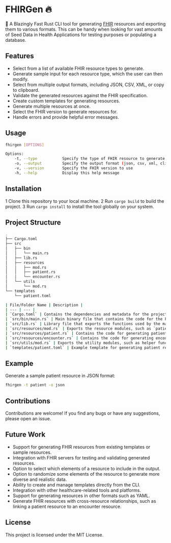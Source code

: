 # FHIRGen 🔥
🚀 A Blazingly Fast Rust CLI tool for generating [FHIR](https://www.hl7.org/fhir/overview.html) resources and exporting them to various formats.  This can be handy when looking for vast amounts of Seed Data in Health Applications for testing purposes or populating a database.

## Features
- Select from a list of available FHIR resource types to generate.
- Generate sample input for each resource type, which the user can then modify.
- Select from multiple output formats, including JSON, CSV, XML, or copy to clipboard.
- Validate the generated resources against the FHIR specification.
- Create custom templates for generating resources.
- Generate multiple resources at once.
- Select the FHIR version to generate resources for.
- Handle errors and provide helpful error messages.

## Usage
```bash
fhirgen [OPTIONS]

Options:
    -t, --type           Specify the type of FHIR resource to generate
    -o, --output         Specify the output format (json, csv, xml, clipboard)
    -v, --version        Specify the FHIR version to use
    -h, --help           Display this help message
```

## Installation
1 Clone this repository to your local machine.
2 Run `cargo build` to build the project.
3 Run `cargo install` to install the tool globally on your system.

## Project Structure

```bash
.
├── Cargo.toml
├── src
│   ├── bin
│   │   └── main.rs
│   ├── lib.rs
│   ├── resources
│   │   ├── mod.rs
│   │   ├── patient.rs
│   │   └── encounter.rs
│   └── utils
│       └── mod.rs
└── templates
    └── patient.toml
```

```bash
| File/Folder Name | Description |
| --- | --- |
| `Cargo.toml` | Contains the dependencies and metadata for the project. |
| `src/bin/main.rs` | Main binary file that contains the code for the FHIRGen CLI. |
| `src/lib.rs` | Library file that exports the functions used by the main binary. |
| `src/resources/mod.rs` | Exports the resource modules, such as `patient` and `encounter`. |
| `src/resources/patient.rs` | Contains the code for generating patient resources. |
| `src/resources/encounter.rs` | Contains the code for generating encounter resources. |
| `src/utils/mod.rs` | Exports the utility modules, such as helper functions for generating resources. |
| `templates/patient.toml` | Example template for generating patient resources. |
```

## Example
Generate a sample patient resource in JSON format:

```bash
fhirgen -t patient -o json
```

## Contributions
Contributions are welcome! If you find any bugs or have any suggestions, please open an issue.

## Future Work
- Support for generating FHIR resources from existing templates or sample resources.
- Integration with FHIR servers for testing and validating generated resources.
- Option to select which elements of a resource to include in the output.
- Option to randomize some elements of the resource to generate more diverse and realistic data.
- Ability to create and manage templates directly from the CLI.
- Integration with other healthcare-related tools and platforms.
- Support for generating resources in other formats such as YAML.
- Generate FHIR resources with cross-resource relationships, such as linking a patient resource to an encounter resource.

## License
This project is licensed under the MIT License.




